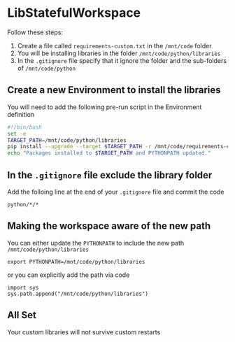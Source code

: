 # LibStatefulWorkspace

Follow these steps:
1. Create a file called `requirements-custom.txt` in the `/mnt/code` folder
2. You will be installing libraries in the folder `/mnt/code/python/libraries`
3. In the `.gitignore` file specify that it ignore the folder and the sub-folders of `/mnt/code/python`


## Create a new Environment to install the libraries

You will need to add the following pre-run script in the Environment definition

```bash
#!/bin/bash
set -e
TARGET_PATH=/mnt/code/python/libraries
pip install --upgrade --target $TARGET_PATH -r /mnt/code/requirements-custom.txt
echo "Packages installed to $TARGET_PATH and PYTHONPATH updated."
```

## In the `.gitignore` file exclude the library folder

Add the folloing line at the end of your `.gitignore` file and commit the code
```
python/*/*
```

## Making the workspace aware of the new path

You can either update the `PYTHONPATH` to include the new path `/mnt/code/python/libraries`

```
export PYTHONPATH=/mnt/code/python/libraries
```

or you can explicitly add the path via code

```
import sys
sys.path.append("/mnt/code/python/libraries")
```

## All Set

Your custom libraries will not survive custom restarts